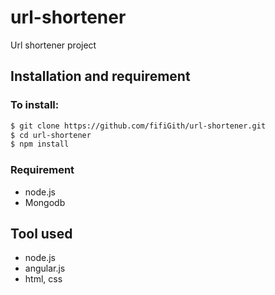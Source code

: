 # url-shortener
Url shortener project

## Installation and requirement

### To install:
```bash g
$ git clone https://github.com/fifiGith/url-shortener.git
$ cd url-shortener
$ npm install
```

### Requirement
- node.js
- Mongodb

## Tool used
- node.js
- angular.js
- html, css
